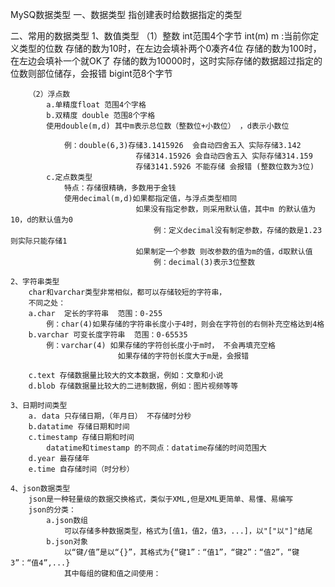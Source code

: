 MySQ数据类型
一、数据类型
	指创建表时给数据指定的类型
	
二、常用的数据类型
	1、数值类型
		（1）整数
			int范围4个字节
			int(m) m :当前你定义类型的位数
				存储的数为10时，在左边会填补两个0凑齐4位
				存储的数为100时，在左边会填补一个就OK了
				存储的数为10000时，这时实际存储的数据超过指定的位数则部位储存，会报错
			bigint范8个字节 	
				
		（2）浮点数
			a.单精度float 范围4个字格
			b.双精度 double 范围8个字格
			使用double(m,d) 其中m表示总位数（整数位+小数位） ，d表示小数位
		
				例：double(6,3)存储3.1415926  会自动四舍五入 实际存储3.142
								存储314.15926 会自动四舍五入 实际存储314.159
								存储3141.5926 不能存储 会报错 (整数位数为3位)
			c.定点数类型
				特点：存储很精确，多数用于金钱
				使用decimal(m,d)如果都指定值，与浮点类型相同
								如果没有指定参数，则采用默认值，其中m 的默认值为10，d的默认值为0
									例：定义decimal没有制定参数，存储的数是1.23 则实际只能存储1 
								如果制定一个参数 则改参数的值为m的值，d取默认值
									例：decimal(3)表示3位整数
	
	2、字符串类型
		char和varchar类型非常相似，都可以存储较短的字符串，
		不同之处：
		a.char  定长的字符串  范围：0-255
			例：char(4)如果存储的字符串长度小于4时，则会在字符创的右侧补充空格达到4格
		b.varchar 可变长度字符串  范围：0-65535
			例：varchar(4) 如果存储的字符创长度小于m时， 不会再填充空格
							如果存储的字符创长度大于m是，会报错
							
		c.text 存储数据量比较大的文本数据，例如：文章和小说
		d.blob 存储数据量比较大的二进制数据，例如：图片视频等等	
	
	3、日期时间类型
		a. data 只存储日期，（年月日） 不存储时分秒
		b.datatime 存储日期和时间
		c.timestamp 存储日期和时间
			datatime和timestamp 的不同点：datatime存储的时间范围大
		d.year 最存储年
		e.time 自存储时间（时分秒）
		
	4、json数据类型
		json是一种轻量级的数据交换格式，类似于XML,但是XML更简单、易懂、易编写
		json的分类：
			a.json数组
				可以存储多种数据类型，格式为[值1，值2，值3，...]，以"["以"]"结尾
			b.json对象
				以“键/值”是以“{}”，其格式为{“键1”：“值1”，“键2”：“值2”，“键3”：“值4”,...}
				其中每组的键和值之间使用：